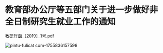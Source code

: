 # 教育部办公厅等五部门关于进一步做好非全日制研究生就业工作的通知

[教研厅函〔2019〕1号.pdf](https://github.com/user-attachments/files/21929174/2019.1.-.pdf)

![pintu-fulicat com-1755836157598](https://github.com/user-attachments/assets/f7386878-bfaf-41f7-8b76-90ac5e2d7455)
